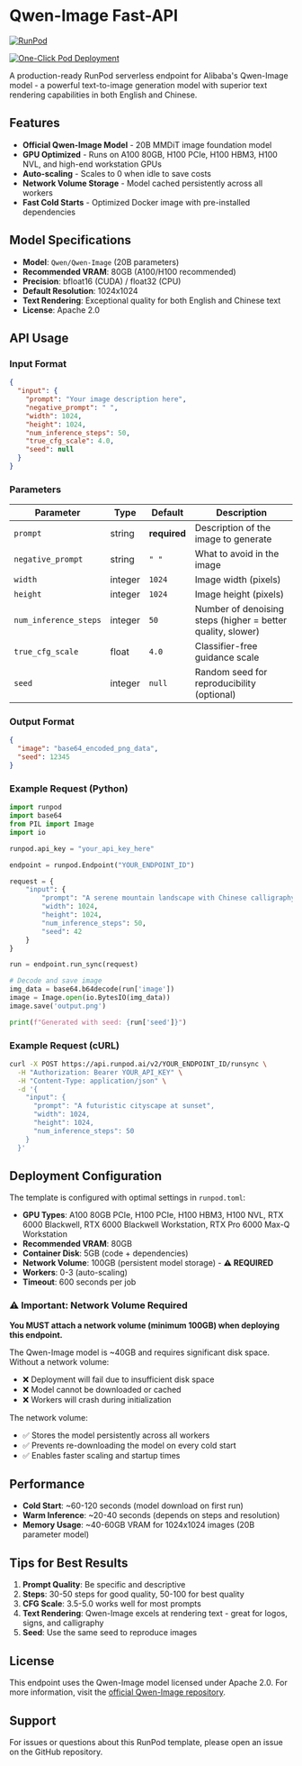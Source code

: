 # Qwen-Image Fast-API

[![RunPod](https://api.runpod.io/badge/arkodeepsen/qwen-image)](https://console.runpod.io/hub/arkodeepsen/qwen-image)

[![One-Click Pod Deployment](https://cdn.prod.website-files.com/67d20fb9f56ff2ec6a7a657d/685b44aed6fc50d169003af4_banner-runpod.webp)](https://console.runpod.io/deploy?template=wqf5o3topx&ref=az0kmnor)

A production-ready RunPod serverless endpoint for Alibaba's Qwen-Image model - a powerful text-to-image generation model with superior text rendering capabilities in both English and Chinese.

## Features

- **Official Qwen-Image Model** - 20B MMDiT image foundation model
- **GPU Optimized** - Runs on A100 80GB, H100 PCIe, H100 HBM3, H100 NVL, and high-end workstation GPUs
- **Auto-scaling** - Scales to 0 when idle to save costs
- **Network Volume Storage** - Model cached persistently across all workers
- **Fast Cold Starts** - Optimized Docker image with pre-installed dependencies

## Model Specifications

- **Model**: `Qwen/Qwen-Image` (20B parameters)
- **Recommended VRAM**: 80GB (A100/H100 recommended)
- **Precision**: bfloat16 (CUDA) / float32 (CPU)
- **Default Resolution**: 1024x1024
- **Text Rendering**: Exceptional quality for both English and Chinese text
- **License**: Apache 2.0

## API Usage

### Input Format

```json
{
  "input": {
    "prompt": "Your image description here",
    "negative_prompt": " ",
    "width": 1024,
    "height": 1024,
    "num_inference_steps": 50,
    "true_cfg_scale": 4.0,
    "seed": null
  }
}
```

### Parameters

| Parameter | Type | Default | Description |
|-----------|------|---------|-------------|
| `prompt` | string | **required** | Description of the image to generate |
| `negative_prompt` | string | `" "` | What to avoid in the image |
| `width` | integer | `1024` | Image width (pixels) |
| `height` | integer | `1024` | Image height (pixels) |
| `num_inference_steps` | integer | `50` | Number of denoising steps (higher = better quality, slower) |
| `true_cfg_scale` | float | `4.0` | Classifier-free guidance scale |
| `seed` | integer | `null` | Random seed for reproducibility (optional) |

### Output Format

```json
{
  "image": "base64_encoded_png_data",
  "seed": 12345
}
```

### Example Request (Python)

```python
import runpod
import base64
from PIL import Image
import io

runpod.api_key = "your_api_key_here"

endpoint = runpod.Endpoint("YOUR_ENDPOINT_ID")

request = {
    "input": {
        "prompt": "A serene mountain landscape with Chinese calligraphy 'Harmony'",
        "width": 1024,
        "height": 1024,
        "num_inference_steps": 50,
        "seed": 42
    }
}

run = endpoint.run_sync(request)

# Decode and save image
img_data = base64.b64decode(run['image'])
image = Image.open(io.BytesIO(img_data))
image.save('output.png')

print(f"Generated with seed: {run['seed']}")
```

### Example Request (cURL)

```bash
curl -X POST https://api.runpod.ai/v2/YOUR_ENDPOINT_ID/runsync \
  -H "Authorization: Bearer YOUR_API_KEY" \
  -H "Content-Type: application/json" \
  -d '{
    "input": {
      "prompt": "A futuristic cityscape at sunset",
      "width": 1024,
      "height": 1024,
      "num_inference_steps": 50
    }
  }'
```

## Deployment Configuration

The template is configured with optimal settings in `runpod.toml`:

- **GPU Types**: A100 80GB PCIe, H100 PCIe, H100 HBM3, H100 NVL, RTX 6000 Blackwell, RTX 6000 Blackwell Workstation, RTX Pro 6000 Max-Q Workstation
- **Recommended VRAM**: 80GB
- **Container Disk**: 5GB (code + dependencies)
- **Network Volume**: 100GB (persistent model storage) - **⚠️ REQUIRED**
- **Workers**: 0-3 (auto-scaling)
- **Timeout**: 600 seconds per job

### ⚠️ Important: Network Volume Required

**You MUST attach a network volume (minimum 100GB) when deploying this endpoint.**

The Qwen-Image model is ~40GB and requires significant disk space. Without a network volume:
- ❌ Deployment will fail due to insufficient disk space
- ❌ Model cannot be downloaded or cached
- ❌ Workers will crash during initialization

The network volume:
- ✅ Stores the model persistently across all workers
- ✅ Prevents re-downloading the model on every cold start
- ✅ Enables faster scaling and startup times

## Performance

- **Cold Start**: ~60-120 seconds (model download on first run)
- **Warm Inference**: ~20-40 seconds (depends on steps and resolution)
- **Memory Usage**: ~40-60GB VRAM for 1024x1024 images (20B parameter model)

## Tips for Best Results

1. **Prompt Quality**: Be specific and descriptive
2. **Steps**: 30-50 steps for good quality, 50-100 for best quality
3. **CFG Scale**: 3.5-5.0 works well for most prompts
4. **Text Rendering**: Qwen-Image excels at rendering text - great for logos, signs, and calligraphy
5. **Seed**: Use the same seed to reproduce images

## License

This endpoint uses the Qwen-Image model licensed under Apache 2.0. For more information, visit the [official Qwen-Image repository](https://github.com/QwenLM/Qwen-Image).

## Support

For issues or questions about this RunPod template, please open an issue on the GitHub repository.

